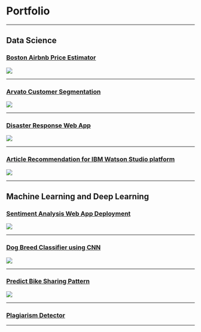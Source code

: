# Portfolio

---

## Data Science


### [Boston Airbnb Price Estimator](https://zhaoyunma.medium.com/boston-airbnb-listing-price-estimator-ea34e5370395)

<img src="DS_project/project_2.png?raw=true"/>

---

### [Arvato Customer Segmentation](https://zhaoyunma.medium.com/customer-segmentation-and-potential-customer-prediction-943760a4f6da)

<img src="DS_project/project_1.png?raw=true"/>

---

### [Disaster Response Web App](https://github.com/SweetAdjPotato/disaster_response)

<img src="DS_project/project_3.png?raw=true"/>

---

### [Article Recommendation for IBM Watson Studio platform](https://github.com/SweetAdjPotato/Recommendation_with_IBM)

<img src="DS_project/project_4.png?raw=true"/>

---

## Machine Learning and Deep Learning


### [Sentiment Analysis Web App Deployment](https://github.com/SweetAdjPotato/Sentiment-Analysis-WepApp-Deployment)

<img src="ML_project/web_app_demo.gif?raw=true"/>

---

### [Dog Breed Classifier using CNN](https://github.com/SweetAdjPotato/dog-breed-classifier)

<img src="ML_project/Dog_breed_classifier_sample_result.png?raw=true"/>

---

### [Predict Bike Sharing Pattern](https://github.com/SweetAdjPotato/predict-bike-sharing-pattern)

<img src="ML_project/bike-sharing_pattern_result.png?raw=true"/>

---

### [Plagiarism Detector](https://github.com/SweetAdjPotato/plagairism-detector)

---

<!-- Remove above link if you don't want to attibute -->
